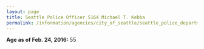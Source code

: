 ```yaml
---
layout: page
title: Seattle Police Officer 5164 Michael T. Kebba
permalink: /information/agencies/city_of_seattle/seattle_police_department/copbook/5164/
---
```


**Age as of Feb. 24, 2016:** 55
